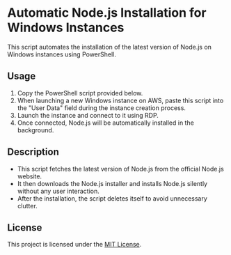 # Automatic Node.js Installation for Windows Instances

This script automates the installation of the latest version of Node.js on Windows instances using PowerShell.

## Usage

1. Copy the PowerShell script provided below.
2. When launching a new Windows instance on AWS, paste this script into the "User Data" field during the instance creation process.
3. Launch the instance and connect to it using RDP.
4. Once connected, Node.js will be automatically installed in the background.

## Description

- This script fetches the latest version of Node.js from the official Node.js website.
- It then downloads the Node.js installer and installs Node.js silently without any user interaction.
- After the installation, the script deletes itself to avoid unnecessary clutter.

## License

This project is licensed under the [MIT License](LICENSE).
